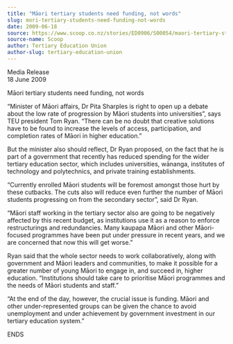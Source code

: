 ```yaml
---
title: "Māori tertiary students need funding, not words"
slug: mori-tertiary-students-need-funding-not-words
date: 2009-06-18
source: https://www.scoop.co.nz/stories/ED0906/S00054/maori-tertiary-students-need-funding-not-words.htm
source-name: Scoop
author: Tertiary Education Union
author-slug: tertiary-education-union
---
```


<p>Media Release<br>18 June 2009</p>

<p>Māori tertiary students
need funding, not words<p>

<p>“Minister of Māori affairs, Dr
Pita Sharples is right to open up a debate about the low
rate of progression by Māori students into universities”,
says TEU president Tom Ryan. “There can be no doubt that
creative solutions have to be found to increase the levels
of access, participation, and completion rates of Māori in
higher education.”</p>

<p>But the minister also should reflect,
Dr Ryan proposed, on the fact that he is part of a
government that recently has reduced spending for the wider
tertiary education sector, which includes universities,
wānanga, institutes of technology and polytechnics, and
private training establishments.</p>

<p>“Currently enrolled
Māori students will be foremost amongst those hurt by these
cutbacks. The cuts also will reduce even further the number
of Māori students progressing on from the secondary
sector”, said Dr Ryan.<p>

<p>“Māori staff working in the
tertiary sector also are going to be negatively affected by
this recent budget, as institutions use it as a reason to
enforce restructurings and redundancies. Many kaupapa Māori
and other Māori-focused programmes have been put under
pressure in recent years, and we are concerned that now this
will get worse.”</p>

<p>Ryan said that the whole sector needs
to work collaboratively, along with government and Māori
leaders and communities, to make it possible for a greater
number of young Māori to engage in, and succeed in, higher
education. “Institutions should take care to prioritise
Māori programmes and the needs of Māori students and
staff.”</p>

<p>“At the end of the day, however, the crucial
issue is funding. Māori and other under-represented groups
can be given the chance to avoid unemployment and under
achievement by government investment in our tertiary
education system.”<p>

<p>ENDS<p>

<p></p>